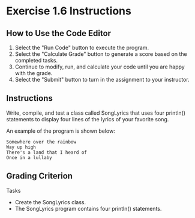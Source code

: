 # Exercise 1.6 Instructions

## How to Use the Code Editor

1. Select the "Run Code" button to execute the program.
2. Select the "Calculate Grade" button to generate a score based on the completed tasks.
3. Continue to modify, run, and calculate your code until you are happy with the grade.
4. Select the "Submit" button to turn in the assignment to your instructor.

## Instructions

Write, compile, and test a class called SongLyrics that uses four println() statements to display four lines of the lyrics of your favorite song.

An example of the program is shown below:

```text
Somewhere over the rainbow
Way up high
There's a land that I heard of
Once in a lullaby
```

## Grading Criterion

Tasks

- Create the SongLyrics class.
- The SongLyrics program contains four println() statements.
